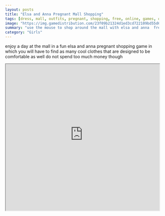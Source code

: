 ```yaml
---
layout: posts
title: "Elsa and Anna Pregnant Mall Shopping"
tags: [dress, mall, outfits, pregnant, shopping, free, online, games, oyna, game, free, games, play, play, games]
image: "https://img.gamedistribution.com/23f09b21324d1ed3cd722109bd55d6e7.jpg"
summary: "use the mouse to shop around the mall with elsa and anna  free online games oyna game free games play play games"
category: "Girls"
---
```


enjoy a day at the mall in a fun elsa and anna pregnant shopping game in which you will have to find as many cool clothes that are designed to be comfortable as well do not spend too much money though

<iframe width="100%" height="480px;" src="https://flash.gamedistribution.com?game=23f09b21324d1ed3cd722109bd55d6e7"></iframe>